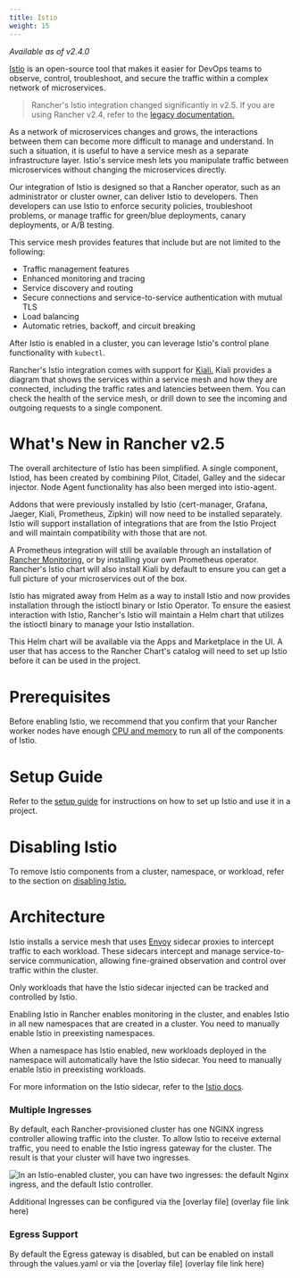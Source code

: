 ```yaml
---
title: Istio
weight: 15
---
```


_Available as of v2.4.0_

[Istio](https://istio.io/) is an open-source tool that makes it easier for DevOps teams to observe, control, troubleshoot, and secure the traffic within a complex network of microservices.

> Rancher's Istio integration changed significantly in v2.5. If you are using Rancher v2.4, refer to the [legacy documentation.](../legacy)

As a network of microservices changes and grows, the interactions between them can become more difficult to manage and understand. In such a situation, it is useful to have a service mesh as a separate infrastructure layer. Istio's service mesh lets you manipulate traffic between microservices without changing the microservices directly.

Our integration of Istio is designed so that a Rancher operator, such as an administrator or cluster owner, can deliver Istio to developers. Then developers can use Istio to enforce security policies, troubleshoot problems, or manage traffic for green/blue deployments, canary deployments, or A/B testing.

This service mesh provides features that include but are not limited to the following:

- Traffic management features
- Enhanced monitoring and tracing
- Service discovery and routing
- Secure connections and service-to-service authentication with mutual TLS
- Load balancing
- Automatic retries, backoff, and circuit breaking

After Istio is enabled in a cluster, you can leverage Istio's control plane functionality with `kubectl`.

Rancher's Istio integration comes with support for [Kiali.](https://www.kiali.io/) Kiali provides a diagram that shows the services within a service mesh and how they are connected, including the traffic rates and latencies between them. You can check the health of the service mesh, or drill down to see the incoming and outgoing requests to a single component.

# What's New in Rancher v2.5

The overall architecture of Istio has been simplified. A single component, Istiod, has been created by combining Pilot, Citadel, Galley and the sidecar injector. Node Agent functionality has also been merged into istio-agent.

Addons that were previously installed by Istio (cert-manager, Grafana, Jaeger, Kiali, Prometheus, Zipkin) will now need to be installed separately. Istio will support installation of integrations that are from the Istio Project and will maintain compatibility with those that are not.

A Prometheus integration will still be available through an installation of [Rancher Monitoring,](../../monitoring-alerting) or by installing your own Prometheus operator. Rancher's Istio chart will also install Kiali by default to ensure you can get a full picture of your microservices out of the box.

Istio has migrated away from Helm as a way to install Istio and now provides installation through the istioctl binary or Istio Operator. To ensure the easiest interaction with Istio, Rancher's Istio will maintain a Helm chart that utilizes the istioctl binary to manage your Istio installation.

This Helm chart will be available via the Apps and Marketplace in the UI. A user that has access to the Rancher Chart's catalog will need to set up Istio before it can be used in the project.

# Prerequisites

Before enabling Istio, we recommend that you confirm that your Rancher worker nodes have enough [CPU and memory](./resources) to run all of the components of Istio.

# Setup Guide

Refer to the [setup guide]({{<baseurl>}}/rancher/v2.x/en/cluster-admin/tools/istio/setup) for instructions on how to set up Istio and use it in a project.

# Disabling Istio

To remove Istio components from a cluster, namespace, or workload, refer to the section on [disabling Istio.]({{<baseurl>}}/rancher/v2.x/en/cluster-admin/tools/istio/disabling-istio)

# Architecture

Istio installs a service mesh that uses [Envoy](https://www.envoyproxy.io/learn/service-mesh) sidecar proxies to intercept traffic to each workload. These sidecars intercept and manage service-to-service communication, allowing fine-grained observation and control over traffic within the cluster.

Only workloads that have the Istio sidecar injected can be tracked and controlled by Istio.

Enabling Istio in Rancher enables monitoring in the cluster, and enables Istio in all new namespaces that are created in a cluster. You need to manually enable Istio in preexisting namespaces.

When a namespace has Istio enabled, new workloads deployed in the namespace will automatically have the Istio sidecar. You need to manually enable Istio in preexisting workloads.

For more information on the Istio sidecar, refer to the [Istio docs](https://istio.io/docs/setup/kubernetes/additional-setup/sidecar-injection/).

### Multiple Ingresses

By default, each Rancher-provisioned cluster has one NGINX ingress controller allowing traffic into the cluster. To allow Istio to receive external traffic, you need to enable the Istio ingress gateway for the cluster. The result is that your cluster will have two ingresses.

![In an Istio-enabled cluster, you can have two ingresses: the default Nginx ingress, and the default Istio controller.]({{<baseurl>}}/img/rancher/istio-ingress.svg)

Additional Ingresses can be configured via the [overlay file] (overlay file link here)

### Egress Support

By default the Egress gateway is disabled, but can be enabled on install through the values.yaml or via the [overlay file] (overlay file link here)